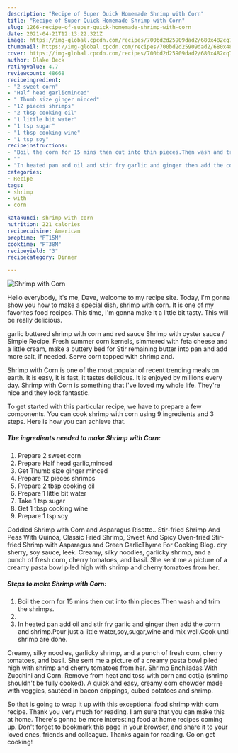 ```yaml
---
description: "Recipe of Super Quick Homemade Shrimp with Corn"
title: "Recipe of Super Quick Homemade Shrimp with Corn"
slug: 1266-recipe-of-super-quick-homemade-shrimp-with-corn
date: 2021-04-21T12:13:22.321Z
image: https://img-global.cpcdn.com/recipes/700bd2d25909dad2/680x482cq70/shrimp-with-corn-recipe-main-photo.jpg
thumbnail: https://img-global.cpcdn.com/recipes/700bd2d25909dad2/680x482cq70/shrimp-with-corn-recipe-main-photo.jpg
cover: https://img-global.cpcdn.com/recipes/700bd2d25909dad2/680x482cq70/shrimp-with-corn-recipe-main-photo.jpg
author: Blake Beck
ratingvalue: 4.7
reviewcount: 48668
recipeingredient:
- "2 sweet corn"
- "Half head garlicminced"
- " Thumb size ginger minced"
- "12 pieces shrimps"
- "2 tbsp cooking oil"
- "1 little bit water"
- "1 tsp sugar"
- "1 tbsp cooking wine"
- "1 tsp soy"
recipeinstructions:
- "Boil the corn for 15 mins then cut into thin pieces.Then wash and trim the shrimps."
- ""
- "In heated pan add oil and stir fry garlic and ginger then add the corrn and shrimp.Pour just a little water,soy,sugar,wine and mix well.Cook until shrimp are done."
categories:
- Recipe
tags:
- shrimp
- with
- corn

katakunci: shrimp with corn 
nutrition: 221 calories
recipecuisine: American
preptime: "PT15M"
cooktime: "PT38M"
recipeyield: "3"
recipecategory: Dinner

---
```



![Shrimp with Corn](https://img-global.cpcdn.com/recipes/700bd2d25909dad2/680x482cq70/shrimp-with-corn-recipe-main-photo.jpg)

Hello everybody, it's me, Dave, welcome to my recipe site. Today, I'm gonna show you how to make a special dish, shrimp with corn. It is one of my favorites food recipes. This time, I'm gonna make it a little bit tasty. This will be really delicious.

garlic buttered shrimp with corn and red sauce Shrimp with oyster sauce / Simple Recipe. Fresh summer corn kernels, simmered with feta cheese and a little cream, make a buttery bed for Stir remaining butter into pan and add more salt, if needed. Serve corn topped with shrimp and.

Shrimp with Corn is one of the most popular of recent trending meals on earth. It is easy, it is fast, it tastes delicious. It is enjoyed by millions every day. Shrimp with Corn is something that I've loved my whole life. They're nice and they look fantastic.


To get started with this particular recipe, we have to prepare a few components. You can cook shrimp with corn using 9 ingredients and 3 steps. Here is how you can achieve that.

<!--inarticleads1-->

##### The ingredients needed to make Shrimp with Corn:

1. Prepare 2 sweet corn
1. Prepare Half head garlic,minced
1. Get  Thumb size ginger minced
1. Prepare 12 pieces shrimps
1. Prepare 2 tbsp cooking oil
1. Prepare 1 little bit water
1. Take 1 tsp sugar
1. Get 1 tbsp cooking wine
1. Prepare 1 tsp soy


Coddled Shrimp with Corn and Asparagus Risotto.. Stir-fried Shrimp And Peas With Quinoa, Classic Fried Shrimp, Sweet And Spicy Oven-fried Stir-fried Shrimp with Asparagus and Green GarlicThyme For Cooking Blog. dry sherry, soy sauce, leek. Creamy, silky noodles, garlicky shrimp, and a punch of fresh corn, cherry tomatoes, and basil. She sent me a picture of a creamy pasta bowl piled high with shrimp and cherry tomatoes from her. 

<!--inarticleads2-->

##### Steps to make Shrimp with Corn:

1. Boil the corn for 15 mins then cut into thin pieces.Then wash and trim the shrimps.
1. 
1. In heated pan add oil and stir fry garlic and ginger then add the corrn and shrimp.Pour just a little water,soy,sugar,wine and mix well.Cook until shrimp are done.


Creamy, silky noodles, garlicky shrimp, and a punch of fresh corn, cherry tomatoes, and basil. She sent me a picture of a creamy pasta bowl piled high with shrimp and cherry tomatoes from her. Shrimp Enchiladas With Zucchini and Corn. Remove from heat and toss with corn and cotija (shrimp shouldn&#39;t be fully cooked). A quick and easy, creamy corn chowder made with veggies, sautéed in bacon drippings, cubed potatoes and shrimp. 

So that is going to wrap it up with this exceptional food shrimp with corn recipe. Thank you very much for reading. I am sure that you can make this at home. There's gonna be more interesting food at home recipes coming up. Don't forget to bookmark this page in your browser, and share it to your loved ones, friends and colleague. Thanks again for reading. Go on get cooking!
